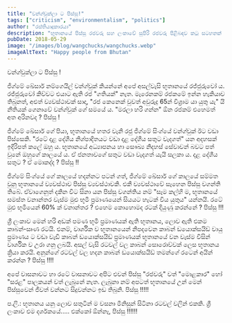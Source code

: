 ```yaml
---
title: "වන්ග්චුක්ලා ට පිස්සු!"
tags: ["criticism", "environmentalism", "politics"]
author: "රස්තියාදුකාරයා"
description: "භූතානයේ පිස්සු රජවරු සහ ලංකාවේ සුපිරි රජවරු පිළිබඳව කටු සටහනක් | A sarcastic comparison between Bhutan and Sri Lankan environment policies"
pubDate: 2018-05-29
image: "/images/blog/wangchucks/wangchucks.webp"
imageAltText: "Happy people from Bhutan"
---
```


වන්ග්චුක්ලා ට පිස්සු !


ජිග්මේ ඛේසාර් නම්ගෙයිල් වන්ග්චුක් කියන්නේ අපේ අසල්වැසි භූතානයේ රජ්ජුරුවෝ ය. රජ්ජුරුවෝ කිව්වට එයාට ඇති රජ "ගතියක්" නැත. මැරෙනකම් රජකමේ ඉන්න හැකියාව තිබුනත්, අළුත් ව්‍යවස්ථාවක් සාදා, "රජ කෙනෙක් වුවත් අවුරුදු 65න් විශ්‍රාම යා යුතු යැ" යි නීතියක් ගෙනාවේ වන්ග්චුක් ගේ සමයේ ය. "මරලා හරි ගන්න" ඕන රජකම් එහෙමත් අත අරිනවද ? පිස්සු !

ජිග්මේ ඛේසාර් ගේ පියා, භූතානයේ හතර වැනි රජු ජිග්මේ සිංග්යේ වන්ග්චුක් ඊට වඩා පිස්සෙකි. "රටේ දළ දේශීය නිශ්පාදිතයට වඩා දළ දේශීය සතුට වැදගත්" යන අදහසක් ඉදිරිපත් කලේ ඔහු ය. භූතානයේ අධ්‍යාපනය හා සෞඛ්‍ය නිදහස් සේවාවන් බවට පත් වුනේ ඔහුගේ කාලයේ ය. ඒ ජනතාවගේ සතුට වඩා වැදගත් යැයි සලකා ය. දළ දේශීය සතුට ? ඒ මොකද්ද ? පිස්සු !!

ජිග්මේ සිංග්යේ ගේ කාලයේ හදන්නට පටන් ගත්, ජිග්මේ ඛේසාර් ගේ කාලයේ සම්මත වුනු භූතානයේ ව්‍යවස්ථාව පිස්සු ව්‍යවස්ථාවකි. එකී ව්‍යවස්ථාවේ සෑහෙන පිස්සු වගන්ති තිබේ. ඒවාගෙනුත් දකින විට සිනා යන පිස්සු වගන්තිය නම් "සෑම කල්හි ම, භූතානයේ සමස්ත වනාන්තර වැස්ම මුළු භූමි ප්‍රමාණයෙන් සියයට හැටක් විය යුතුය" යන්නයි. රටේ මුළු භූමියෙන් 60% ක් වනාන්තර ? එහෙම කොහොමද රටක් දියුණු කරන්නේ ? පිස්සු !!!

ශ්‍රී ලංකාව මෙන් හරි අඩක් පමණ භූමි ප්‍රමාණයක් ඇති භූතානය, ලොව ඇති එකම කාබන්-ඍණ රටයි. එනම්, වාර්ශික ව භූතානයෙන් නිප⁣දවෙන කාබන් ඩයොක්සයිඩ් වායු ප්‍රමාණය ට වඩා වැඩි කාබන් ඩයොක්සයිඩ් ප්‍රමාණයක් භූතානයේ වන වැස්ම විසින් වාර්ශික ව උරා ගනු ලබයි. අසල් වැසි රටවල් වල කාබන් සොරොව්වක් ලෙස භූතානය ක්‍රියා කරයි. අනුන්ගේ රටවල් වල හදන කාබන් ඩයොක්සයිඩ් තමන්ගේ රටෙන් අයින් කරන්න ? පිස්සු !!!!

අපේ වාසනාවට හා රටේ වාසනාවට අපිට එවන් පිස්සු "රජවරු" වත් "මොළකාර" හෝ "සරළ" පාලකයන් වත් ලැබුනේ නැත. ලැබුනා නම් අපටත් භූතානයේ උන් මෙන් පිස්සුවෙන් ජීවත් වන්නට සිදුවන්නට ඉඩ තිබුනි. පිස්සු !!!!!

ප.ලි.:
භූතානය යනු ලොව සතුටින් ම වසනා මිනිසුන් සිටිනා රටවල් වලින් එකකි. ශ්‍රී ලංකාව එම දර්ශකයේ..... එක්කෝ ඕන්නෑ, පිස්සු !!!!!!
